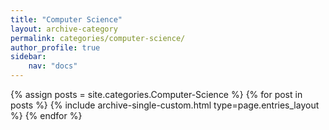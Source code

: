 ```yaml
---
title: "Computer Science"
layout: archive-category
permalink: categories/computer-science/
author_profile: true
sidebar:
    nav: "docs"    
---
```


{% assign posts = site.categories.Computer-Science %}
{% for post in posts %} {% include archive-single-custom.html type=page.entries_layout %} {% endfor %}

